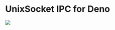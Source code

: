 # UnixSocket IPC for Deno
![](https://github.com/dojyorin/deno_ipc_uds/actions/workflows/test.yaml/badge.svg)